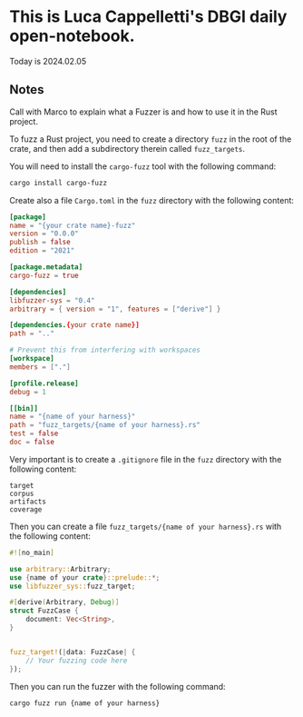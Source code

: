 

# This is Luca Cappelletti's DBGI daily open-notebook.

Today is 2024.02.05

## Notes
Call with Marco to explain what a Fuzzer is and how to use it in the Rust project.

To fuzz a Rust project, you need to create a directory `fuzz` in the root of the crate, and then add a subdirectory therein called `fuzz_targets`. 

You will need to install the `cargo-fuzz` tool with the following command:

```bash
cargo install cargo-fuzz
```

Create also a file `Cargo.toml` in the `fuzz` directory with the following content:

```toml
[package]
name = "{your crate name}-fuzz"
version = "0.0.0"
publish = false
edition = "2021"

[package.metadata]
cargo-fuzz = true

[dependencies]
libfuzzer-sys = "0.4"
arbitrary = { version = "1", features = ["derive"] }

[dependencies.{your crate name}]
path = ".."

# Prevent this from interfering with workspaces
[workspace]
members = ["."]

[profile.release]
debug = 1

[[bin]]
name = "{name of your harness}"
path = "fuzz_targets/{name of your harness}.rs"
test = false
doc = false
```

Very important is to create a `.gitignore` file in the `fuzz` directory with the following content:

```gitignore
target
corpus
artifacts
coverage
```

Then you can create a file `fuzz_targets/{name of your harness}.rs` with the following content:

```rust
#![no_main]

use arbitrary::Arbitrary;
use {name of your crate}::prelude::*;
use libfuzzer_sys::fuzz_target;

#[derive(Arbitrary, Debug)]
struct FuzzCase {
    document: Vec<String>,
}


fuzz_target!(|data: FuzzCase| {
    // Your fuzzing code here
});
```

Then you can run the fuzzer with the following command:

```bash
cargo fuzz run {name of your harness}
```